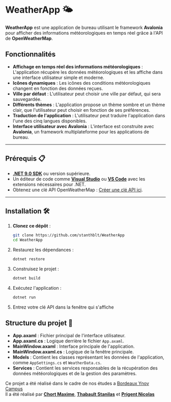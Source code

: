 # WeatherApp 🌤️

**WeatherApp** est une application de bureau utilisant le framework **Avalonia** pour afficher des informations météorologiques en temps réel grâce à l'API de **OpenWeatherMap**.

## Fonctionnalités 

- **Affichage en temps réel des informations météorologiques** : L'application récupère les données météorologiques et les affiche dans une interface utilisateur simple et moderne.
- **Icônes dynamiques** : Les icônes des conditions météorologiques changent en fonction des données reçues.
- **Ville par défaut** : L'utilisateur peut choisir une ville par défaut, qui sera sauvegardée.
- **Différents thèmes** : L'application propose un thème sombre et un thème clair, que l'utilisateur peut choisir en fonction de ses préférences.
- **Traduction de l'application** : L'utilisateur peut traduire l'application dans l'une des cinq langues disponibles.
- **Interface utilisateur avec Avalonia** : L'interface est construite avec **Avalonia**, un framework multiplateforme pour les applications de bureau.

---

## Prérequis 📋

- [**.NET 9.0 SDK**](https://dotnet.microsoft.com/download/dotnet/9.0) ou version supérieure.
- Un éditeur de code comme [**Visual Studio**](https://visualstudio.microsoft.com/) ou [**VS Code**](https://code.visualstudio.com/) avec les extensions nécessaires pour .NET.
- Obtenez une clé API OpenWeatherMap : [Créer une clé API ici](https://openweathermap.org/).

---

## Installation 🛠️

1. **Clonez ce dépôt** :
   ```bash
   git clone https://github.com/stanthblt/WeatherApp
   cd WeatherApp

2. Restaurez les dépendances :
   ```bash
   dotnet restore
   ```

3. Construisez le projet :
   ```bash
   dotnet build
   ```

4. Exécutez l'application :
   ```bash
   dotnet run
   ```
5. Entrez votre clé API dans la fenêtre qui s'affiche

## Structure du projet 📂

- **App.axaml** : Fichier principal de l'interface utilisateur.
- **App.axaml.cs** : Logique derrière le fichier `App.axaml`.
- **MainWindow.axaml** : Interface principale de l'application.
- **MainWindow.axaml.cs** : Logique de la fenêtre principale.
- **Models** : Contient les classes représentant les données de l'application, comme `AppSettings.cs` et `WeatherData.cs`.
- **Services** : Contient les services responsables de la récupération des données météorologiques et de la gestion des paramètres.

Ce projet a été réalisé dans le cadre de nos études a [Bordeaux Ynov Campus](https://www.ynov.com/campus/bordeaux)  
Il a été réalisé par [**Chort Maxime**](https://github.com/Slaaaayz), [**Thabault Stanilas**](https://github.com/stanthblt/) et [**Prigent Nicolas**](https://github.com/nicoocaa)